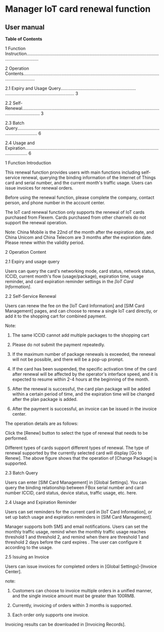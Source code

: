 # Manager IoT card renewal function

## User manual

**Table of Contents**

1 Function Instruction......................................................................................................................................

2 Operation Contents......................................................................................................................................

2.1 Expiry and Usage Query............................................................. ........................................................ 3

2.2 Self-Renewal........................................................................................................................................... 3

2.3 Batch Query............................................................................................................................................. 6

2.4 Usage and Expiration.............................................................................................................................. 6

1 Function Introduction

This renewal function provides users with main functions including self-service renewal, querying the binding information of the Internet of Things card and serial number, and the current month's traffic usage. Users can issue invoices for renewal orders.

Before using the renewal function, please complete the company, contact person, and phone number in the account center.

The IoT card renewal function only supports the renewal of IoT cards purchased from Flexem. Cards purchased from other channels do not support the renewal operation.

Note: China Mobile is the 22nd of the month after the expiration date, and China Unicom and China Telecom are 3 months after the expiration date. Please renew within the validity period.

2 Operation Content

2.1 Expiry and usage query

Users can query the card's networking mode, card status, network status, ICCID, current month's flow \(usage/package\), expiration time, usage reminder, and card expiration reminder settings in the _\[IoT Card Information\]_.

2.2 Self-Service Renewal

Users can renew the fee on the \[IoT Card Information\] and \[SIM Card Management\] pages, and can choose to renew a single IoT card directly, or add it to the shopping cart for combined payment.

Note:

1. The same ICCID cannot add multiple packages to the shopping cart

2. Please do not submit the payment repeatedly.

3. If the maximum number of package renewals is exceeded, the renewal will not be possible, and there will be a pop-up prompt.

4. If the card has been suspended, the specific activation time of the card after renewal will be affected by the operator's interface speed, and it is expected to resume within 2-4 hours at the beginning of the month.

5. After the renewal is successful, the card plan package will be added within a certain period of time, and the expiration time will be changed after the plan package is added.

6. After the payment is successful, an invoice can be issued in the invoice center.

The operation details are as follows:

Click the \[Renew\] button to select the type of renewal that needs to be performed.

Different types of cards support different types of renewal. The type of renewal supported by the currently selected card will display \[Go to Renew\]. The above figure shows that the operation of \[Change Package\] is supported.

2.3 Batch Query

Users can enter \[SIM Card Management\] in \[Global Settings\]. You can query the binding relationship between FBox serial number and card number ICCID, card status, device status, traffic usage, etc. here.

2.4 Usage and Expiration Reminder

Users can set reminders for the current card in \[IoT Card Information\], or set up batch usage and expiration reminders in \[SIM Card Management\].

Manager supports both SMS and email notifications. Users can set the monthly traffic usage, remind when the monthly traffic usage reaches threshold 1 and threshold 2, and remind when there are threshold 1 and threshold 2 days before the card expires . The user can configure it according to the usage.

2.5 Issuing an Invoice

Users can issue invoices for completed orders in \[Global Settings\]-\[Invoice Center\].

note:

1. Customers can choose to invoice multiple orders in a unified manner, and the single invoice amount must be greater than 100RMB.

2. Currently, invoicing of orders within 3 months is supported.

3. Each order only supports one invoice.

Invoicing results can be downloaded in \[Invoicing Records\].

